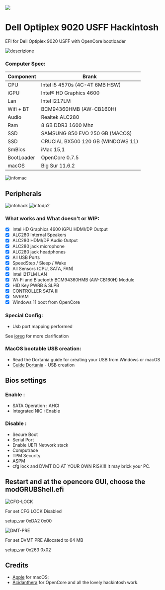 [![](https://img.shields.io/badge/EFI-Release-informational?style=flat&logo=apple&logoColor=white&color=9debeb)](https://github.com/Lorys89/DELL_OPTIPLEX_9020_USFF/releases)


# Dell Optiplex 9020 USFF Hackintosh

EFI for Dell Optiplex 9020 USFF with OpenCore bootloader

![descrizione](./Screenshot/pc.jpg)

### Computer Spec:

| Component        | Brank                              |
| ---------------- | ---------------------------------- |
| CPU              | Intel i5 4570s (4C-4T 6MB HSW)     |
| iGPU             | Intel® HD Graphics 4600            |
| Lan              | Intel I217LM                       |
| Wifi + BT        | BCM94360HMB (AW-CB160H)            |
| Audio            | Realtek ALC280                     |
| Ram              | 8 GB DDR3 1600 Mhz                 |
| SSD              | SAMSUNG 850 EVO 250 GB (MACOS)     |
| SSD              | CRUCIAL BX500 120 GB (WINDOWS 11)  |
| SmBios           | iMac 15,1                          |
| BootLoader       | OpenCore 0.7.5                     |
| macOS            | Big Sur 11.6.2                     |

![infomac](./Screenshot/infomac.png)

## Peripherals

![infohack](./Screenshot/hackintooldevice.png)
![infodp2](./Screenshot/DpciScreen2.png)

### What works and What doesn't or WIP:

- [x] Intel HD Graphics 4600 iGPU HDMI/DP Output
- [x] ALC280 Internal Speakers
- [x] ALC280 HDMI/DP Audio Output
- [x] ALC280 jack microphone
- [x] ALC280 jack headphones
- [x] All USB Ports 
- [x] SpeedStep / Sleep / Wake
- [x] All Sensors (CPU, SATA, FAN)
- [x] Intel I217LM LAN
- [x] Wi-Fi and Bluetooth BCM94360HMB (AW-CB160H) Module
- [x] HID Key PWRB & SLPB 
- [x] CONTROLLER SATA III
- [x] NVRAM
- [x] Windows 11 boot from OpenCore

### Special Config:

- Usb port mapping performed

See [ioreg](./ioregmac.ioreg) for more clarification

### MacOS bootable USB creation:
- Read the Dortania guide for creating your USB from Windows or macOS
- [Guide Dortania](https://dortania.github.io/OpenCore-Install-Guide/installer-guide/) - USB creation


## Bios settings
### Enable :
* SATA Operation : AHCI
* Integrated NIC : Enable

### Disable : 
* Secure Boot
* Serial Port
* Enable UEFI Network stack
* Computrace
* TPM Security
* ASPM
* cfg lock and DVMT DO AT YOUR OWN RISK!!! It may brick your PC.


## Restart and at the opencore GUI, choose the modGRUBShell.efi

![CFG-LOCK](./Screenshot/CFG-LOCK.png)

For set CFG LOCK Disabled

setup_var 0xDA2 0x00

![DMT-PRE](./Screenshot/DVMT-PRE.png)

For set DVMT PRE Allocated to 64 MB

setup_var 0x263 0x02



## Credits

- [Apple](https://apple.com) for macOS;
- [Acidanthera](https://github.com/acidanthera) for OpenCore and all the lovely hackintosh work.
